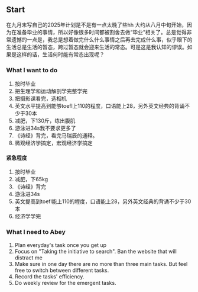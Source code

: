 ## Start
在九月末写自己的2025年计划是不是有一点太晚了些hh
大约从八月中旬开始，因为在准备毕业的事情，所以好像很多时间都被割舍去做“毕业”相关了。总是觉得非常遗憾的一点是，我总是想着做完什么什么事情之后再去完成什么事，似乎眼下的生活总是生活的暂态，跨过暂态就会迎来生活的常态。可是这是我认知的谬误。如果是这样的话，生活何时能有常态出现呢？

### What I want to do
1. 按时毕业
2. 把生理学和运动解剖学完整学完
3. 把摄影课看完，选相机
4. 英文水平提高到能够toefl上110的程度，口语能上28，另外英文经典的背诵不少于30本
5. 减肥，下130斤，练出腹肌
6. 游泳进34s我不要求更多了
7. 《诗经》背完，看完马瑞辰的通释。
8. 微观经济学搞定，宏观经济学搞定

#### 紧急程度
1. 按时毕业
2. 减肥，下65kg
3. 《诗经》背完
4. 游泳进34s
5. 英文提高到toefl能上110的程度，口语能上28，另外英文经典的背诵不少于30本
6. 经济学学完

### What I need to Abey
1. Plan everyday's task once you get up
2. Focus on "Taking the initiative to search". Ban the website that will distract me
3. Make sure in one day there are no more than three main tasks. But feel free to switch between different tasks.
4. Record the tasks' efficiency.
5. Do weekly review for the emergent tasks.